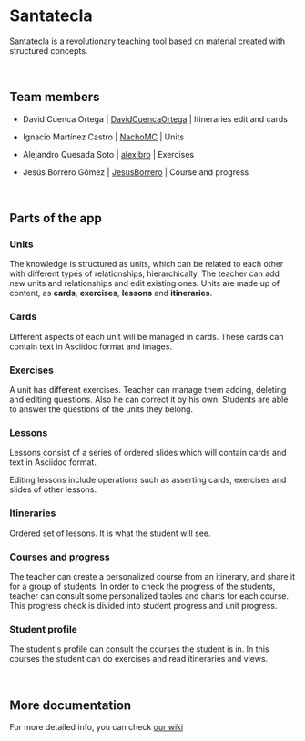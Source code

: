 # Santatecla
Santatecla is a revolutionary teaching tool based on material created with structured concepts.

<br/>

## Team members

* David Cuenca Ortega     | [DavidCuencaOrtega](https://github.com/DavidCuencaOrtega) | Itineraries edit and cards

* Ignacio Martínez Castro | [NachoMC](https://github.com/NachoMC) | Units

* Alejandro Quesada Soto  | [alexibro](https://github.com/alexibro) | Exercises

* Jesús Borrero Gómez     | [JesusBorrero](https://github.com/JesusBorrero) | Course and progress

<br/>

## Parts of the app

### Units
The knowledge is structured as units, which can be related to each other with different types of relationships, hierarchically. The teacher can add new units and relationships and edit existing ones. Units are made up of content, as **cards**, **exercises**, **lessons** and **itineraries**.

### Cards
Different aspects of each unit will be managed in cards. These cards can contain text in Asciidoc format and images.

### Exercises
A unit has different exercises. Teacher can manage them adding, deleting and editing questions. Also he can correct it by his own.
Students are able to answer the questions of the units they belong.

### Lessons
Lessons consist of a series of ordered slides which will contain cards and text in Asciidoc format.

Editing lessons include operations such as asserting cards, exercises and slides of other lessons.

### Itineraries
Ordered set of lessons. It is what the student will see.

### Courses and progress
The teacher can create a personalized course from an itinerary, and share it for a group of students. In order to check the progress of the students, teacher can consult some personalized tables and charts for each course. This progress check is divided into student progress and unit progress.

### Student profile
The student's profile can consult the courses the student is in. In this courses the student can do exercises and read itineraries and views.

<br/>

## More documentation

For more detailed info, you can check [our wiki](https://github.com/codeurjc/santatecla/wiki)
